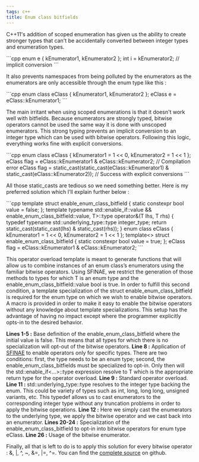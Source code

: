 ```yaml
---
tags: c++
title: Enum class bitfields
---
```

<p>C++11's addition of scoped enumeration has given us the ability to create stronger types that can't be accidentally converted between integer types and enumeration types.</p>
```cpp
enum e
{
    kEnumerator1,
    kEnumerator2
};
int i = kEnumerator2; // implicit conversion
```

<p>It also prevents namespaces from being polluted by the enumerators as the enumerators are only accessible through the enum type like this :</p>
```cpp
enum class eClass
{
    kEnumerator1,
    kEnumerator2
};
eClass e = eClass::kEnumerator1;
```

<p>The main irritant when using scoped enumerations is that it doesn't work well with bitfields. Because enumerators are strongly typed, bitwise operators cannot be used the same way it is done with unscoped enumerators. This strong typing prevents an implicit conversion to an integer type which can be used with bitwise operators. Following this logic, everything works fine with explicit conversions.</p>
```cpp
enum class eClass
{
    kEnumerator1 = 1 << 0,
    kEnumerator2 = 1 << 1
};
eClass flag = eClass::kEnumerator1 & eClass::kEnumerator2; // Compilation error
eClass flag = static_cast<eClass>(static_cast<int>(eClass::kEnumerator1) & static_cast<int>(eClass::kEnumerator2)); // Success with explicit conversions
```

<p>All those static_casts are tedious so we need something better. Here is my preferred solution which I’ll explain further below :</p>
```cpp
template<typename T>
struct enable_enum_class_bitfield
{
    static constexpr bool value = false;
};
template<typename T>
typename std::enable_if<std::is_enum<T>::value && enable_enum_class_bitfield<T>::value, T>::type
operator&(T lhs, T rhs)
{
    typedef typename std::underlying_type<T>::type integer_type;
    return static_cast<T>(static_cast<integer_type>(lhs) & static_cast<integer_type>(rhs));
}
enum class eClass
{
    kEnumerator1 = 1 << 0,
    kEnumerator2 = 1 << 1
};
template<>
struct enable_enum_class_bitfield<eClass>
{
    static constexpr bool value = true;
};
eClass flag = eClass::kEnumerator1 & eClass::kEnumerator2;
```

<p>This operator overload template is meant to generate functions that will allow us to combine instances of an enum class’s enumerators using the familiar bitwise operators. Using SFINAE, we restrict the generation of those methods to types for which T is an enum type and the enable_enum_class_bitfield::value bool is true. In order to fulfill this second condition, a template specialization of the struct enable_enum_class_bitfield is required for the enum type on which we wish to enable bitwise operators. A macro is provided in order to make it easy to enable the bitwise operators without any knowledge about template specializations. This setup has the advantage of having no impact except where the programmer explicitly opts-in to the desired behavior.</p>
<p><strong>Lines 1-5 :</strong> Base definition of the enable_enum_class_bitfield where the initial value is false. This means that all types for which there is no specialization will opt-out of the bitwise operators.
<strong>Line 8 :</strong> Application of <a href="http://en.cppreference.com/w/cpp/language/sfinae" target="_blank">SFINAE</a> to enable operators only for specific types. There are two conditions: first, the type needs to be an enum type; second, the enable_enum_class_bitfields must be specialized to opt-in. Only then will the std::enable_if<…>::type expression resolve to T which is the appropriate return type for the operator overload.
<strong> Line 9 :</strong> Standard operator overload.
<strong> Line 11 :</strong> std::underlying_type::type resolves to the integer type backing the enum. This could be variety of types such as int, long, long long, unsigned variants, etc. This typedef allows us to cast enumerators to the corresponding integer type without any truncation problems in order to apply the bitwise operations.
<strong> Line 12 :</strong> Here we simply cast the enumerators to the underlying type, we apply the bitwise operator and we cast back into an enumerator.
<strong> Lines 20-24 :</strong> Specialization of the enable_enum_class_bitfield to opt-in into bitwise operators for enum type eClass.
<strong> Line 26 :</strong> Usage of the bitwise enumerator.</p>
<p>Finally, all that is left to do is to apply this solution for every bitwise operator : &, |, ^, ~, &=, |=, ^=. You can find the <a href="https://github.com/Dalzhim/ArticleEnumClass" target="_blank">complete source</a> on github.</p>

